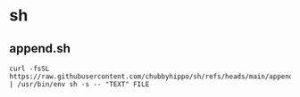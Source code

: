 # sh
## append.sh
```shell
curl -fsSL https://raw.githubusercontent.com/chubbyhippo/sh/refs/heads/main/append.sh | /usr/bin/env sh -s -- "TEXT" FILE
```